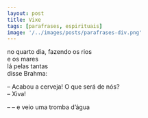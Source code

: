 ```yaml
---
layout: post
title: Vixe
tags: [parafrases, espirituais]
image: '/../images/posts/parafrases-div.png'
---
```


no quarto dia, fazendo os rios<br>
e os mares<br>
lá pelas tantas<br>
disse Brahma:<br>

– Acabou a cerveja! O que será de nós?<br>
– Xiva!

– – e veio uma tromba d’água
